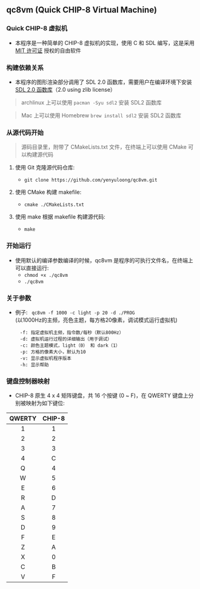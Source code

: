 ## qc8vm (Quick CHIP-8 Virtual Machine) ##
### Quick CHIP-8 虚拟机 ###
* 本程序是一种简单的 CHIP-8 虚拟机的实现，使用 C 和 SDL 编写，这是采用 [MIT 许可证](https://mit-license.org) 授权的自由软件


### 构建依赖关系 ###
* 本程序的图形渲染部分调用了 SDL 2.0 函数库，需要用户在编译环境下安装 [SDL 2.0 函数库](http://www.libsdl.org/download-2.0.php)（2.0 using zlib license）
> archlinux 上可以使用 ``` pacman -Syu sdl2 ``` 安装 SDL2 函数库

> Mac 上可以使用 Homebrew ``` brew install sdl2 ``` 安装 SDL2 函数库

### 从源代码开始 ###
> 源码目录里，附带了 CMakeLists.txt 文件，在终端上可以使用 CMake 可以构建源代码
    
1. 使用 Git 克隆源代码仓库: 
    * ``` git clone https://github.com/yenyuloong/qc8vm.git ```

2. 使用 CMake 构建 makefile:
    * ``` cmake ./CMakeLists.txt ```
    
3. 使用 make 根据 makefile 构建源代码:
    * ``` make ```
    

### 开始运行 ###
* 使用默认的编译参数编译的时候，qc8vm 是程序的可执行文件名，在终端上可以直接运行: 
    * ``` chmod +x ./qc8vm ```
    * ``` ./qc8vm ```

### 关于参数 ###
* 例子: ``` qc8vm -f 1000 -c light -p 20 -d ./PROG```  
        (以1000Hz的主频，亮色主题，每方格20像素，调试模式运行虚拟机)
       
```
     -f: 指定虚拟机主频，指令数/每秒（默认800Hz）
     -d: 虚拟机运行过程的详细输出（用于调试）
     -c: 颜色主题模式，light（0） 和 dark（1）
     -p: 方格的像素大小，默认为10
     -v: 显示虚拟机程序版本
     -h: 显示帮助
```

### 键盘控制器映射 ###
* CHIP-8 原生 4 x 4 矩阵键盘，共 16 个按键 (0 ~ F)，在 QWERTY 键盘上分别被映射为如下键位:

| QWERTY | CHIP-8 |
| :---: | :---: |
| 1 | 1 |
| 2 | 2 |
| 3 | 3 |
| 4 | C |
| Q | 4 |
| W | 5 |
| E | 6 |
| R | D |
| A | 7 |
| S | 8 |
| D | 9 |
| F | E |
| Z | A |
| X | 0 |
| C | B |
| V | F |

